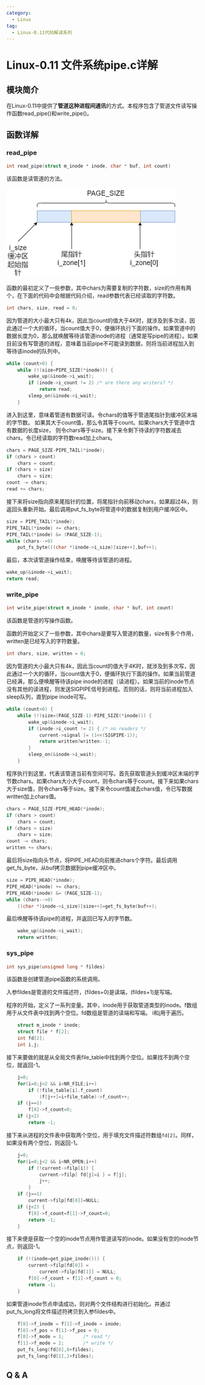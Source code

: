 ```yaml
---
category:
  - Linux
tag:
  - Linux-0.11代码解读系列
---
```


# Linux-0.11 文件系统pipe.c详解

## 模块简介

在Linux-0.11中提供了**管道这种进程间通讯**的方式。本程序包含了管道文件读写操作函数read_pipe()和write_pipe()。

## 函数详解

### read_pipe
```c
int read_pipe(struct m_inode * inode, char * buf, int count)
```
该函数是读管道的方法。

![pipe](https://github.com/zgjsxx/static-img-repo/raw/main/blog/Linux/kernel/Linux-0.11/Linux-0.11-fs/pipe/pipe.png)

函数的最初定义了一些参数，其中chars为需要复制的字符数，size的作用有两个，在下面的代码中会根据代码介绍，read参数代表已经读取的字符数。
```c
int chars, size, read = 0;
```

因为管道的大小最大只有4k，因此当count的值大于4K时，就涉及到多次读，因此通过一个大的循环，当count值大于0，便循环执行下面的操作。如果管道中的数据长度为0，那么就唤醒等待该管道inode的进程（通常是写pipe的进程）。如果目前没有写管道的进程，意味着当前pipe不可能读到数据，则将当前进程加入到等待该inode的队列中。
```c
while (count>0) {
    while (!(size=PIPE_SIZE(*inode))) {
        wake_up(&inode->i_wait);
        if (inode->i_count != 2) /* are there any writers? */
            return read;
        sleep_on(&inode->i_wait);
    }
```

进入到这里，意味着管道有数据可读。令chars的值等于管道尾指针到缓冲区末端的字节数。 如果其大于count值，那么令其等于count。如果chars大于管道中含有数据的长度size， 则令chars等于size。接下来令剩下待读的字符数减去chars，令已经读取的字符数read加上chars。
```c
chars = PAGE_SIZE-PIPE_TAIL(*inode);
if (chars > count)
    chars = count;
if (chars > size)
    chars = size;
count -= chars;
read += chars;
```

接下来将size指向原来尾指针的位置，将尾指针向前移动chars，如果超过4k，则返回头重新开始。最后调用put_fs_byte将管道中的数据复制到用户缓冲区中。
```c
size = PIPE_TAIL(*inode);
PIPE_TAIL(*inode) += chars;
PIPE_TAIL(*inode) &= (PAGE_SIZE-1);
while (chars-->0)
    put_fs_byte(((char *)inode->i_size)[size++],buf++);
```

最后，本次读管道操作结束，唤醒等待该管道的进程。
```c
wake_up(&inode->i_wait);
return read;
```

### write_pipe
```c
int write_pipe(struct m_inode * inode, char * buf, int count)
```
该函数是管道的写操作函数。

函数的开始定义了一些参数，其中chars是要写入管道的数量，size有多个作用，written是已经写入的字符数量。
```c
int chars, size, written = 0;
```

因为管道的大小最大只有4k，因此当count的值大于4K时，就涉及到多次写，因此通过一个大的循环，当count值大于0，便循环执行下面的操作。如果当前管道已经满，那么便唤醒等待该pipe inode的进程（读进程）。如果当前的inode节点没有其他的读进程，则发送SIGPIPE信号到进程。否则的话，则将当前进程加入sleep队列，直到pipe inode可写。
```c
while (count>0) {
    while (!(size=(PAGE_SIZE-1)-PIPE_SIZE(*inode))) {
        wake_up(&inode->i_wait);
        if (inode->i_count != 2) { /* no readers */
            current->signal |= (1<<(SIGPIPE-1));
            return written?written:-1;
        }
        sleep_on(&inode->i_wait);
    }
```

程序执行到这里，代表该管道当前有空间可写。首先获取管道头到缓冲区末端的字节数chars。如果chars大小大于count，则令chars等于count。接下来如果chars大于size值，则令chars等于size。接下来令count值减去chars值，令已写数据written加上chars值。
```c
chars = PAGE_SIZE-PIPE_HEAD(*inode);
if (chars > count)
    chars = count;
if (chars > size)
    chars = size;
count -= chars;
written += chars;
```

最后将size指向头节点，将PIPE_HEAD向前推进chars个字符。最后调用get_fs_byte，从buf拷贝数据到pipe缓冲区中。
```c
size = PIPE_HEAD(*inode);
PIPE_HEAD(*inode) += chars;
PIPE_HEAD(*inode) &= (PAGE_SIZE-1);
while (chars-->0)
    ((char *)inode->i_size)[size++]=get_fs_byte(buf++);
```

最后唤醒等待该pipe的进程，并返回已写入的字节数。
```c
    wake_up(&inode->i_wait);
    return written;
```

### sys_pipe
```c
int sys_pipe(unsigned long * fildes)
```
该函数是创建管道pipe函数的系统调用。

入参fildes是管道的文件描述符，(fildes+0)是读端，(fildes+1)是写端。

程序的开始，定义了一系列变量。其中，inode用于获取管道类型的inode。f数组用于从文件表中找到两个空位。fd数组是管道的读端和写端。 i和j用于遍历。

```c
    struct m_inode * inode;
    struct file * f[2];
    int fd[2];
    int i,j;
```

接下来要做的就是从全局文件表file_table中找到两个空位。如果找不到两个空位，就返回-1。
```c
    j=0;
    for(i=0;j<2 && i<NR_FILE;i++)
        if (!file_table[i].f_count)
            (f[j++]=i+file_table)->f_count++;
    if (j==1)
        f[0]->f_count=0;
    if (j<2)
        return -1;
```

接下来从进程的文件表中获取两个空位，用于填充文件描述符数组```fd[2]```。同样，如果没有两个空位，则返回-1。

```c
    j=0;
    for(i=0;j<2 && i<NR_OPEN;i++)
        if (!current->filp[i]) {
            current->filp[ fd[j]=i ] = f[j];
            j++;
        }
    if (j==1)
        current->filp[fd[0]]=NULL;
    if (j<2) {
        f[0]->f_count=f[1]->f_count=0;
        return -1;
    }
```

接下来便是获取一个空的inode节点用作管道读写的inode。如果没有空的inode节点，则返回-1。
```c
    if (!(inode=get_pipe_inode())) {
        current->filp[fd[0]] =
            current->filp[fd[1]] = NULL;
        f[0]->f_count = f[1]->f_count = 0;
        return -1;
    }
```

如果管道inode节点申请成功，则对两个文件结构进行初始化。并通过put_fs_long将文件描述符拷贝到入参fildes中。

```c
    f[0]->f_inode = f[1]->f_inode = inode;
    f[0]->f_pos = f[1]->f_pos = 0;
    f[0]->f_mode = 1;		/* read */
    f[1]->f_mode = 2;		/* write */
    put_fs_long(fd[0],0+fildes);
    put_fs_long(fd[1],1+fildes);
```

## Q & A